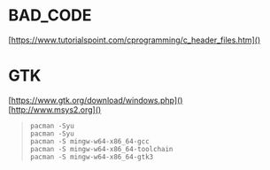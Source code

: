 # BAD_CODE

[https://www.tutorialspoint.com/cprogramming/c_header_files.htm]()

# GTK

[https://www.gtk.org/download/windows.php]() \
[http://www.msys2.org]()

>`pacman -Syu`\
>`pacman -Syu`\
>`pacman -S mingw-w64-x86_64-gcc`\
>`pacman -S mingw-w64-x86_64-toolchain`\
>`pacman -S mingw-w64-x86_64-gtk3`

